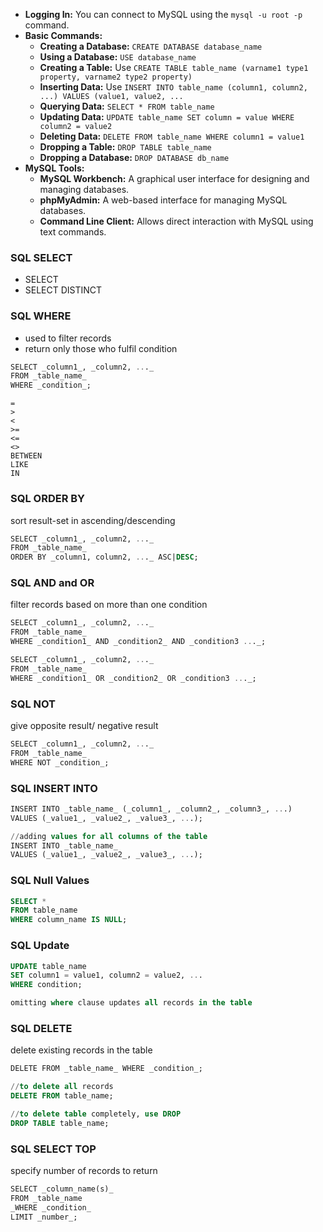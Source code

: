 - **Logging In:** You can connect to MySQL using the `mysql -u root -p` command.
- **Basic Commands:** 
    - **Creating a Database:** `CREATE DATABASE database_name`
    - **Using a Database:** `USE database_name` 
    - **Creating a Table:** Use `CREATE TABLE table_name (varname1 type1 property, varname2 type2 property)`
    - **Inserting Data:** Use `INSERT INTO table_name (column1, column2, ...) VALUES (value1, value2, ...` 
    - **Querying Data:** `SELECT * FROM table_name` 
    - **Updating Data:** `UPDATE table_name SET column = value WHERE column2 = value2`
    - **Deleting Data:** `DELETE FROM table_name WHERE column1 = value1` 
    - **Dropping a Table:** `DROP TABLE table_name` 
    - **Dropping a Database:**  `DROP DATABASE db_name`
- **MySQL Tools:** 
    - **MySQL Workbench:** A graphical user interface for designing and managing databases.
    - **phpMyAdmin:** A web-based interface for managing MySQL databases.
    - **Command Line Client:** Allows direct interaction with MySQL using text commands.

### SQL SELECT
- SELECT 
- SELECT DISTINCT

### SQL WHERE
- used to filter records
- return only those who fulfil condition
```SQL
SELECT _column1_, _column2, ..._  
FROM _table_name_  
WHERE _condition_;
```
```
=
>
<
>=
<=
<>
BETWEEN
LIKE
IN
```

### SQL ORDER BY
sort result-set in ascending/descending

``` SQL
SELECT _column1_, _column2, ..._  
FROM _table_name_  
ORDER BY _column1, column2, ..._ ASC|DESC;
```

### SQL AND and OR
filter records based on more than one condition

```SQL
SELECT _column1_, _column2, ..._  
FROM _table_name_  
WHERE _condition1_ AND _condition2_ AND _condition3 ..._;

SELECT _column1_, _column2, ..._  
FROM _table_name_  
WHERE _condition1_ OR _condition2_ OR _condition3 ..._;
```

### SQL NOT
give opposite result/ negative result

```SQL
SELECT _column1_, _column2, ..._  
FROM _table_name_  
WHERE NOT _condition_;
```

### SQL INSERT INTO
```SQL
INSERT INTO _table_name_ (_column1_, _column2_, _column3_, ...)  
VALUES (_value1_, _value2_, _value3_, ...);

//adding values for all columns of the table
INSERT INTO _table_name_  
VALUES (_value1_, _value2_, _value3_, ...);
```

### SQL Null Values

```SQL
SELECT *
FROM table_name
WHERE column_name IS NULL;
```

### SQL Update
```SQL
UPDATE table_name
SET column1 = value1, column2 = value2, ...
WHERE condition;

omitting where clause updates all records in the table
```

### SQL DELETE
delete existing records in the table

```SQL
DELETE FROM _table_name_ WHERE _condition_;

//to delete all records
DELETE FROM table_name;

//to delete table completely, use DROP
DROP TABLE table_name;
```

### SQL SELECT TOP
specify number of records to return

```SQL
SELECT _column_name(s)_  
FROM _table_name  
_WHERE _condition_  
LIMIT _number_;
```
